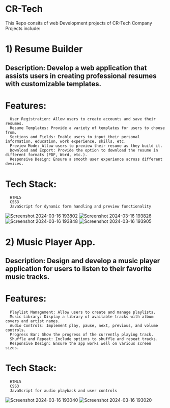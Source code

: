 # CR-Tech
  This Repo consits of web Development projects of CR-Tech Company
  Projects include:
 # 1) Resume Builder
 ## Description: Develop a web application that assists users in creating professional resumes with customizable templates.

# Features:
      User Registration: Allow users to create accounts and save their resumes.
      Resume Templates: Provide a variety of templates for users to choose from.
      Sections and Fields: Enable users to input their personal information, education, work experience, skills, etc.
      Preview Mode: Allow users to preview their resume as they build it.
      Download and Export: Provide the option to download the resume in different formats (PDF, Word, etc.).
      Responsive Design: Ensure a smooth user experience across different devices.
# Tech Stack:
      HTML5
      CSS3
      JavaScript for dynamic form handling and preview functionality
![Screenshot 2024-03-16 193802](https://github.com/TheDarkWorldProgrammer-0003/CR-Tech/assets/143152184/1acbaf64-9654-4813-aab0-f532d2beaa15)
![Screenshot 2024-03-16 193826](https://github.com/TheDarkWorldProgrammer-0003/CR-Tech/assets/143152184/86b8f0f4-4795-4f11-b39d-fc7ddf770b2a)
![Screenshot 2024-03-16 193848](https://github.com/TheDarkWorldProgrammer-0003/CR-Tech/assets/143152184/c886380f-fa74-4493-9639-42c8c4516e97)
![Screenshot 2024-03-16 193905](https://github.com/TheDarkWorldProgrammer-0003/CR-Tech/assets/143152184/7416b9cd-6d7d-47da-b40d-79ff41d1a405)
 # 2) Music Player App. 
   ## Description: Design and develop a music player application for users to listen to their favorite music tracks.
   # Features:
      Playlist Management: Allow users to create and manage playlists.
      Music Library: Display a library of available tracks with album covers and artist names.
      Audio Controls: Implement play, pause, next, previous, and volume controls.
      Progress Bar: Show the progress of the currently playing track.
      Shuffle and Repeat: Include options to shuffle and repeat tracks.
      Responsive Design: Ensure the app works well on various screen sizes.
   # Tech Stack:
      HTML5
      CSS3
      JavaScript for audio playback and user controls
  ![Screenshot 2024-03-16 193040](https://github.com/TheDarkWorldProgrammer-0003/CR-Tech/assets/143152184/fb14cab2-50b7-4232-8b54-7b38f0ef7a90) ![Screenshot 2024-03-16 193020](https://github.com/TheDarkWorldProgrammer-0003/CR-Tech/assets/143152184/bfff4ff2-aad8-4625-9b9f-30b050917dcd)




